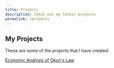 ```yaml
---
title: Projects
description: Check out my latest projects
permalink: /projects
---
```

## My Projects
These are some of the projects that I have created:

[Economic Analysis of Okun's Law](/projects/econgraph)
